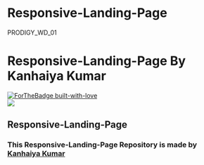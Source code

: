 # Responsive-Landing-Page
PRODIGY_WD_01
<p align="center">

</p>

# Responsive-Landing-Page By Kanhaiya Kumar


[![ForTheBadge built-with-love](http://ForTheBadge.com/images/badges/built-with-love.svg)](https://www.github.com/iamkanhaiyakumar/) <br>
<a href="http://127.0.0.1:5500/ResponsiveLandingPage/index.html"> <img src="https://svgur.com/i/iob.svg" /> </a>

## Responsive-Landing-Page


### This Responsive-Landing-Page Repository is made by [Kanhaiya Kumar](https://www.github.com/iamkanhaiyakumar/)

